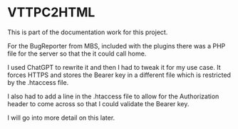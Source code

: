 # VTTPC2HTML

This is part of the documentation work for this project.

For the BugReporter from MBS, included with the plugins there was a PHP file for the server so that the it could call home.

I used ChatGPT to rewrite it and then I had to tweak it for my use case.  It forces HTTPS and stores the Bearer key in a different file which is restricted by the .htaccess file.

I also had to add a line in the .htaccess file to allow for the Authorization header to come across so that I could validate the Bearer key.

I will go into more detail on this later.
